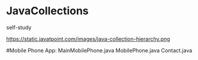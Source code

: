 # JavaCollections
self-study

https://static.javatpoint.com/images/java-collection-hierarchy.png


#Mobile Phone App:
MainMobilePhone.java
MobilePhone.java
Contact.java
